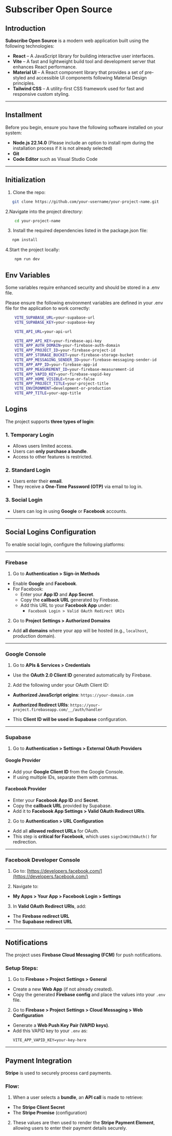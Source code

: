 # Subscriber Open Source

## **Introduction**

**Subscribe Open Source** is a modern web application built using the following technologies:

- **React** – A JavaScript library for building interactive user interfaces.
- **Vite** – A fast and lightweight build tool and development server that enhances React performance.
- **Material UI** – A React component library that provides a set of pre-styled and accessible UI components following Material Design principles.
- **Tailwind CSS** – A utility-first CSS framework used for fast and responsive custom styling.

---

## **Installment**

Before you begin, ensure you have the following software installed on your system:

- **Node.js 22.14.0** (Please include an option to install npm during the installation process if it is not already selected)
- **Git**
- **Code Editor** such as Visual Studio Code

---

## **Initialization**

1. Clone the repo:

```bash
   git clone https://github.com/your-username/your-project-name.git
```

2.Navigate into the project directory:

```bash
    cd your-project-name
```

3. Install the required dependencies listed in the package.json file:

```bash
   npm install
```

4.Start the project locally:

```bash
    npm run dev
```

## **Env Variables**

Some variables require enhanced security and should be stored in a .env file.

Please ensure the following environment variables are defined in your .env file for the application to work correctly:

```bash
    VITE_SUPABASE_URL=your-supabase-url
    VITE_SUPABASE_KEY=your-supabase-key

    VITE_API_URL=your-api-url

    VITE_APP_API_KEY=your-firebase-api-key
    VITE_APP_AUTH_DOMAIN=your-firebase-auth-domain
    VITE_APP_PROJECT_ID=your-firebase-project-id
    VITE_APP_STORAGE_BUCKET=your-firebase-storage-bucket
    VITE_APP_MESSAGING_SENDER_ID=your-firebase-messaging-sender-id
    VITE_APP_APP_ID=your-firebase-app-id
    VITE_APP_MEASUREMENT_ID=your-firebase-measurement-id
    VITE_APP_VAPID_KEY=your-firebase-vapid-key
    VITE_APP_HOME_VISIBLE=true-or-false
    VITE_APP_PROJECT_TITLE=your-project-title
    VITE_ENVIRONMENT=development-or-production
    VITE_APP_TITLE=your-app-title
```

## **Logins**

The project supports **three types of login**:

### 1. **Temporary Login**

- Allows users limited access.
- Users can **only purchase a bundle**.
- Access to other features is restricted.

### 2. **Standard Login**

- Users enter their **email**.
- They receive a **One-Time Password (OTP)** via email to log in.

### 3. **Social Login**

- Users can log in using **Google** or **Facebook** accounts.

---

## **Social Logins Configuration**

To enable social login, configure the following platforms:

---

### **Firebase**

1. Go to **Authentication > Sign-in Methods**

- Enable **Google** and **Facebook**.
- For Facebook:
    - Enter your **App ID** and **App Secret**.
    - Copy the **callback URL** generated by Firebase.
    - Add this URL to your **Facebook App** under:
        - `Facebook Login > Valid OAuth Redirect URIs`

2. Go to **Project Settings > Authorized Domains**

- Add **all domains** where your app will be hosted (e.g., `localhost`, production domain).

---

### **Google Console**

1. Go to **APIs & Services > Credentials**

- Use the **OAuth 2.0 Client ID** generated automatically by Firebase.

2. Add the following under your OAuth Client ID:

- **Authorized JavaScript origins**:
  `https://your-domain.com`
- **Authorized Redirect URIs**:
  `https://your-project.firebaseapp.com/__/auth/handler`

- This **Client ID will be used in Supabase** configuration.

---

### **Supabase**

1. Go to **Authentication > Settings > External OAuth Providers**

#### Google Provider

- Add your **Google Client ID** from the Google Console.
- If using multiple IDs, separate them with commas.

#### Facebook Provider

- Enter your **Facebook App ID** and **Secret**.
- Copy the **callback URL** provided by Supabase.
- Add it to **Facebook App Settings > Valid OAuth Redirect URIs**.

2. Go to **Authentication > URL Configuration**

- Add all **allowed redirect URLs** for OAuth.
- This step is **critical for Facebook**, which uses `signInWithOAuth()` for redirection.

---

### **Facebook Developer Console**

1. Go to: [https://developers.facebook.com/](https://developers.facebook.com/)

2. Navigate to:

- **My Apps > Your App > Facebook Login > Settings**

3. In **Valid OAuth Redirect URIs**, add:

- The **Firebase redirect URL**
- The **Supabase redirect URL**

---

## **Notifications**

The project uses **Firebase Cloud Messaging (FCM)** for push notifications.

### Setup Steps:

1. Go to **Firebase > Project Settings > General**

- Create a new **Web App** (if not already created).
- Copy the generated **Firebase config** and place the values into your `.env` file.

2. Go to **Firebase > Project Settings > Cloud Messaging > Web Configuration**

- Generate a **Web Push Key Pair (VAPID keys)**.
- Add this VAPID key to your `.env` as:
  ```env
  VITE_APP_VAPID_KEY=your-key-here
  ```

---

## **Payment Integration**

**Stripe** is used to securely process card payments.

### Flow:

1. When a user selects a **bundle**, an **API call** is made to retrieve:

- The **Stripe Client Secret**
- The **Stripe Promise** (configuration)

2. These values are then used to render the **Stripe Payment Element**, allowing users to enter their payment details securely.
